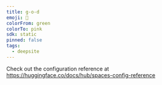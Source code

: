 ```yaml
---
title: g-o-d
emoji: 🐳
colorFrom: green
colorTo: pink
sdk: static
pinned: false
tags:
  - deepsite
---
```


Check out the configuration reference at https://huggingface.co/docs/hub/spaces-config-reference